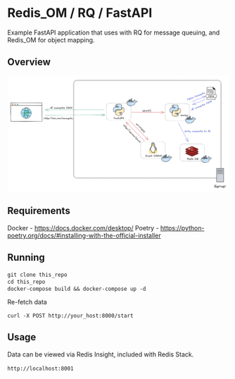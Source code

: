 # Redis_OM / RQ / FastAPI

Example FastAPI application that uses with RQ for message queuing, and Redis_OM for object mapping.

## Overview

![Project Diagram](diagram.png)

## Requirements

Docker - https://docs.docker.com/desktop/
Poetry - https://python-poetry.org/docs/#installing-with-the-official-installer

## Running

    git clone this_repo
    cd this_repo
    docker-compose build && docker-compose up -d

Re-fetch data

    curl -X POST http://your_host:8000/start

## Usage

Data can be viewed via Redis Insight, included with Redis Stack.

`http://localhost:8001`
